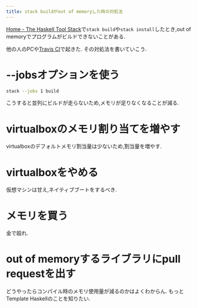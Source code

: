```yaml
---
title: stack buildがout of memoryした時の対処法
---
```


[Home - The Haskell Tool Stack](https://docs.haskellstack.org/en/stable/README/)で`stack build`や`stack install`したとき,out of memoryでプログラムがビルドできないことがある.

他の人のPCや[Travis CI](https://travis-ci.org/)で起きた.
その対処法を書いていこう.

# --jobsオプションを使う

~~~sh
stack --jobs 1 build
~~~

こうすると並列にビルドが走らないため,メモリが足りなくなることが減る.

# virtualboxのメモリ割り当てを増やす

virtualboxのデフォルトメモリ割当量は少ないため,割当量を増やす.

# virtualboxをやめる

仮想マシンは甘え,ネイティブブートをするべき.

# メモリを買う

金で殴れ.

# out of memoryするライブラリにpull requestを出す

どうやったらコンパイル時のメモリ使用量が減るのかはよくわからん.
もっとTemplate Haskellのことを知りたい.
